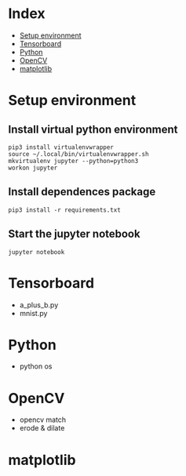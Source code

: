 # Index
- [Setup environment](#setup-environment)
- [Tensorboard](#tensorboard)
- [Python](#python)
- [OpenCV](#opencv)
- [matplotlib](#matplotlib)

# Setup environment
## Install virtual python environment
```
pip3 install virtualenvwrapper
source ~/.local/bin/virtualenvwrapper.sh
mkvirtualenv jupyter --python=python3
workon jupyter
```
## Install dependences package
```
pip3 install -r requirements.txt
```

## Start the jupyter notebook
```
jupyter notebook
```

# Tensorboard 
- a_plus_b.py
- mnist.py

# Python
- python os

# OpenCV
- opencv match
- erode & dilate

# matplotlib



